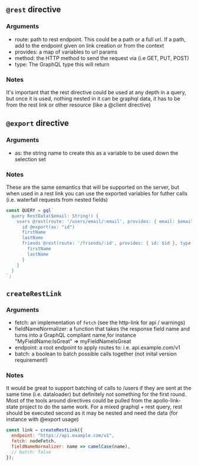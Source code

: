 ## `@rest` directive

### Arguments

- route: path to rest endpoint. This could be a path or a full url. If a path, add to the endpoint given on link creation or from the context
- provides: a map of variables to url params
- method: the HTTP method to send the request via (i.e GET, PUT, POST)
- type: The GraphQL type this will return

### Notes

It's important that the rest directive could be used at any depth in a query, but once it is used, nothing nested in it can be graphql data, it has to be from the rest link or other resource (like a @client directive)

## `@export` directive

### Arguments
- as: the string name to create this as a variable to be used down the selection set

### Notes

These are the same semantics that will be supported on the server, but when used in a rest link you can use the exported variables for futher calls (i.e. waterfall requests from nested fields)

```js
const QUERY = gql`
  query RestData($email: String!) {
    users @rest(route: '/users/email/:email', provides: { email: $email }, method: 'GET', type: 'User') {
      id @export(as: "id")
      firstName
      lastName
      friends @rest(route: '/friends/:id', provides: { id: $id }, type: '[User]') {
        firstName
        lastName
      }
    }
  }
`;
```


## `createRestLink`

### Arguments

- fetch: an implementation of `fetch` (see the http-link for api / warnings)
- fieldNameNormalizer: a function that takes the response field name and turns into a GraphQL compliant name,for instance "MyFieldName:IsGreat" => myFieldNameIsGreat
- endpoint: a root endpoint to apply routes to: i.e. api.example.com/v1
- batch: a boolean to batch possible calls together (not inital version requirement!)

### Notes

It would be great to support batching of calls to /users if they are sent at the same time (i.e. dataloader) but definitely not something for the first round. Most of the tools around directives could be pulled from the apollo-link-state project to do the same work. For a mixed graphql + rest query, rest should be executed second as it may be nested and need the data (for instance with @export usage)

```js
const link = createRestLink({
  endpoint: "https://api.example.com/v1",
  fetch: nodeFetch,
  fieldNameNormalizer: name => camelCase(name),
  // batch: false
});
```
